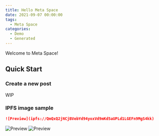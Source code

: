 ```yaml
---
title: Hello Meta Space
date: 2021-09-07 00:00:00
tags:
  - Meta Space
categories:
  - Demo
  - Generated
---
```


Welcome to Meta Space!

## Quick Start

### Create a new post

WIP

### IPFS image sample

```markdown
![Preview](ipfs://QmQxQ2jNCjBVebYd94yoxVd9mKd5aUPLd1LGEFn9MgS4kk)
```

![Preview](ipfs://QmQxQ2jNCjBVebYd94yoxVd9mKd5aUPLd1LGEFn9MgS4kk)
![Preview](ipfs://QmQxQ2jNCjBVebYd94yoxVd9mKd5aUPLd1LGEFn9MgS4kk)

